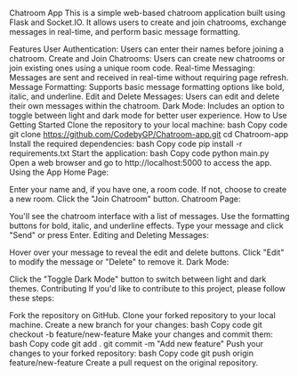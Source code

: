 Chatroom App
This is a simple web-based chatroom application built using Flask and Socket.IO. It allows users to create and join chatrooms, exchange messages in real-time, and perform basic message formatting.

Features
User Authentication: Users can enter their names before joining a chatroom.
Create and Join Chatrooms: Users can create new chatrooms or join existing ones using a unique room code.
Real-time Messaging: Messages are sent and received in real-time without requiring page refresh.
Message Formatting: Supports basic message formatting options like bold, italic, and underline.
Edit and Delete Messages: Users can edit and delete their own messages within the chatroom.
Dark Mode: Includes an option to toggle between light and dark mode for better user experience.
How to Use
Getting Started
Clone the repository to your local machine:
bash
Copy code
git clone https://github.com/CodebyGP/Chatroom-app.git
cd Chatroom-app
Install the required dependencies:
bash
Copy code
pip install -r requirements.txt
Start the application:
bash
Copy code
python main.py
Open a web browser and go to http://localhost:5000 to access the app.
Using the App
Home Page:

Enter your name and, if you have one, a room code. If not, choose to create a new room.
Click the "Join Chatroom" button.
Chatroom Page:

You'll see the chatroom interface with a list of messages.
Use the formatting buttons for bold, italic, and underline effects.
Type your message and click "Send" or press Enter.
Editing and Deleting Messages:

Hover over your message to reveal the edit and delete buttons.
Click "Edit" to modify the message or "Delete" to remove it.
Dark Mode:

Click the "Toggle Dark Mode" button to switch between light and dark themes.
Contributing
If you'd like to contribute to this project, please follow these steps:

Fork the repository on GitHub.
Clone your forked repository to your local machine.
Create a new branch for your changes:
bash
Copy code
git checkout -b feature/new-feature
Make your changes and commit them:
bash
Copy code
git add .
git commit -m "Add new feature"
Push your changes to your forked repository:
bash
Copy code
git push origin feature/new-feature
Create a pull request on the original repository.
